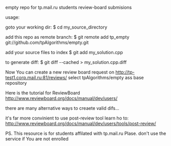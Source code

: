 empty repo for tp.mail.ru students review-board submisions

usage:

goto your working dir:
$ cd my_source_directory

add this repo as remote branch:
$ git remote add tp_empty git://github.com/tpAlgorithms/empty.git

add your source files to index
$ git add my_solution.cpp

to generate diff: 
$ git diff --cached > my_solution.cpp.diff


Now You can create a new review board request on http://tp-test1.corp.mail.ru:81/reviews/
select tpAlgorithms/empty ass base repository

Here is the tutorial for ReviewBoard http://www.reviewboard.org/docs/manual/dev/users/


there are many alternative ways to creaete valid difs...

it's far more convinient to use post-review tool
learn ho to: http://www.reviewboard.org/docs/manual/dev/users/tools/post-review/


PS. This resource is for students affilated with tp.mail.ru
Plase. don't use  the service if You are not enrolled
